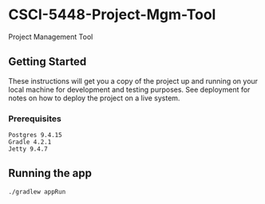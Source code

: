 # CSCI-5448-Project-Mgm-Tool

Project Management Tool

## Getting Started

These instructions will get you a copy of the project up and running on your local machine for development and testing purposes. See deployment for notes on how to deploy the project on a live system.

### Prerequisites

```
Postgres 9.4.15
Gradle 4.2.1
Jetty 9.4.7
```

## Running the app

```
./gradlew appRun
```

